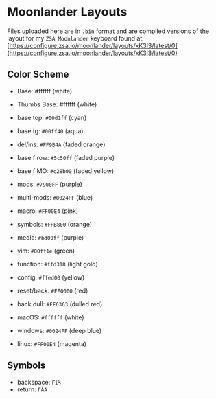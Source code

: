 # Moonlander Layouts

Files uploaded here are in `.bin` format and are compiled versions of the layout for my `ZSA Moonlander` keyboard found at:
[https://configure.zsa.io/moonlander/layouts/xK3l3/latest/0](https://configure.zsa.io/moonlander/layouts/xK3l3/latest/0)

## Color Scheme

* Base: #ffffff (white)
* Thumbs Base: #ffffff (white)

* base top:     `#00d1ff`   (cyan)
* base tg:      `#00ff40`   (aqua)
* del/ins:      `#FF9B4A`   (faded orange)
* base f row:   `#5c50ff`   (faded purple)
* base f MO:    `#c28b00`   (faded yellow)

* mods:         `#7900FF`   (purple)
* multi-mods:   `#0024FF`   (blue)
* macro:        `#FF00E4`   (pink)
* symbols:      `#FFB800`   (orange)
* media:        `#bd00ff`   (purple)

* vim:          `#00ff1e`   (green)
* function:     `#ffd318`   (light gold)
* config:       `#ffed00`   (yellow)

* reset/back:   `#FF0000`   (red)
* back dull:    `#FF6363`   (dulled red)

* macOS:        `#ffffff`   (white)
* windows:      `#0024FF`   (deep blue)
* linux:        `#FF00E4`   (magenta)

## Symbols

* backspace: `Γî½`
* return: `ΓÅÄ`
